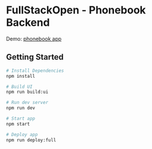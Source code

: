 # FullStackOpen - Phonebook Backend

Demo: [phonebook app](https://phonebook-fullstackopen-4l4o.onrender.com/)

## Getting Started

```bash
# Install Dependencies
npm install

# Build UI
npm run build:ui

# Run dev server
npm run dev

# Start app
npm start

# Deploy app
npm run deploy:full
```
